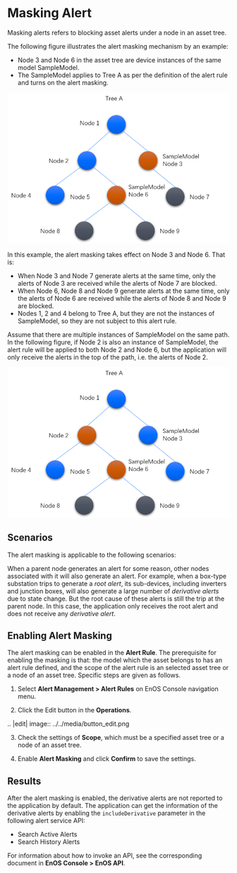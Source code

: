 # Masking Alert

Masking alerts refers to blocking asset alerts under a node in an asset tree.

The following figure illustrates the alert masking mechanism by an example:
- Node 3 and Node 6 in the asset tree are device instances of the same model SampleModel.
- The SampleModel applies to Tree A as per the definition of the alert rule and turns on the alert masking.

![](media/alert_masking.png)

In this example, the alert masking takes effect on Node 3 and Node 6. That is:
- When Node 3 and Node 7 generate alerts at the same time, only the alerts of Node 3 are received while the alerts of Node 7 are blocked.
- When Node 6, Node 8 and Node 9 generate alerts at the same time, only the alerts of Node 6 are received while the alerts of Node 8 and Node 9 are blocked.
- Nodes 1, 2 and 4 belong to Tree A, but they are not the instances of SampleModel, so they are not subject to this alert rule.

Assume that there are multiple instances of SampleModel on the same path. In the following figure, if Node 2 is also an instance of SampleModel, the alert rule will be applied to both Node 2 and Node 6, but the application will only receive the alerts in the top of the path, i.e. the alerts of Node 2.

![](media/alert_masking_2.png)


## Scenarios

The alert masking is applicable to the following scenarios:

When a parent node generates an alert for some reason, other nodes associated with it will also generate an alert. For example, when a box-type substation trips to generate a *root alert*, its sub-devices, including inverters and junction boxes, will also generate a large number of *derivative alerts* due to state change. But the root cause of these alerts is still the trip at the parent node. In this case, the application only receives the root alert and does not receive any *derivative alert*.


## Enabling Alert Masking

The alert masking can be enabled in the **Alert Rule**. The prerequisite for enabling the masking is that: the model which the asset belongs to has an alert rule defined, and the scope of the alert rule is an selected asset tree or a node of an asset tree. Specific steps are given as follows.

1. Select **Alert Management > Alert Rules** on EnOS Console navigation menu.

2. Click the Edit button in the **Operations**.

 .. |edit| image:: ../../media/button_edit.png

3. Check the settings of **Scope**, which must be a specified asset tree or a node of an asset tree.

4. Enable **Alert Masking** and click **Confirm** to save the settings.

## Results

After the alert masking is enabled, the derivative alerts are not reported to the application by default. The application can get the information of the derivative alerts by enabling the `includeDerivative` parameter in the following alert service API:
- Search Active Alerts
- Search History Alerts

For information about how to invoke an API, see the corresponding document in **EnOS Console > EnOS API**.


